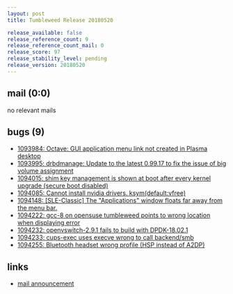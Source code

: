 ```yaml
---
layout: post
title: Tumbleweed Release 20180520

release_available: false
release_reference_count: 9
release_reference_count_mail: 0
release_score: 97
release_stability_level: pending
release_version: 20180520
---
```


## mail (0:0)

no relevant mails

## bugs (9)

<!--more-->

- [1093984: Octave: GUI application menu link not created in Plasma desktop](https://bugzilla.opensuse.org/show_bug.cgi?id=1093984)
- [1093995: drbdmanage: Update to the latest 0.99.17 to fix the issue of big volume assignment](https://bugzilla.opensuse.org/show_bug.cgi?id=1093995)
- [1094015: shim key management is shown at boot after every kernel upgrade (secure boot disabled)](https://bugzilla.opensuse.org/show_bug.cgi?id=1094015)
- [1094085: Cannot install nvidia drivers. ksym(default:vfree)](https://bugzilla.opensuse.org/show_bug.cgi?id=1094085)
- [1094148: [SLE-Classic] The "Applications" window floats far away from the menu bar.](https://bugzilla.opensuse.org/show_bug.cgi?id=1094148)
- [1094222: gcc-8 on opensuse tumbleweed points to wrong location when displaying error](https://bugzilla.opensuse.org/show_bug.cgi?id=1094222)
- [1094232: openvswitch-2.9.1 fails to build with DPDK-18.02.1](https://bugzilla.opensuse.org/show_bug.cgi?id=1094232)
- [1094233: cups-exec uses execve wrong to call backend/smb](https://bugzilla.opensuse.org/show_bug.cgi?id=1094233)
- [1094255: Bluetooth headset wrong profile (HSP instead of A2DP)](https://bugzilla.opensuse.org/show_bug.cgi?id=1094255)



## links

- [mail announcement](https://lists.opensuse.org/opensuse-factory/2018-05/msg00274.html)
